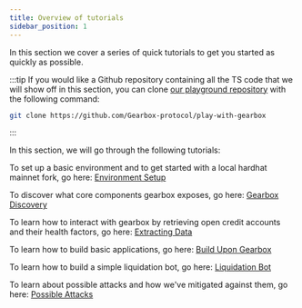 ```yaml
---
title: Overview of tutorials
sidebar_position: 1
---
```


In this section we cover a series of quick tutorials to get you started as quickly as possible.

:::tip
If you would like a Github repository containing all the TS code that we will show off in this section, you can clone [our playground repository](https://github.com/Gearbox-protocol/play-with-gearbox) with the following command:

```bash
git clone https://github.com/Gearbox-protocol/play-with-gearbox
```
:::

In this section, we will go through the following tutorials:

To set up a basic environment and to get started with a local hardhat mainnet fork, go here:
[Environment Setup](./environment-setup/intro)

To discover what core components gearbox exposes, go here:
[Gearbox Discovery](./gearbox-discovery/intro)

To learn how to interact with gearbox by retrieving open credit accounts and their health factors, go here:
[Extracting Data](./extracting-data)

To learn how to build basic applications, go here:
[Build Upon Gearbox](./build-upon-gearbox)

To learn how to build a simple liquidation bot, go here:
[Liquidation Bot](./liquidation-bot)

To learn about possible attacks and how we've mitigated against them, go here:
[Possible Attacks](./attacks)
